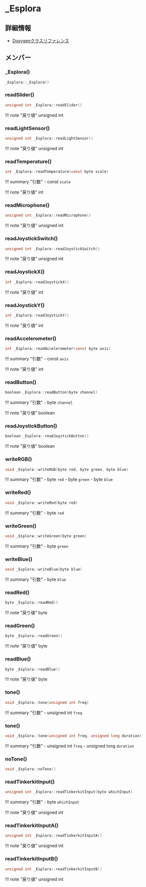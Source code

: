 # _Esplora



## 詳細情報

- [Doxygenクラスリファレンス](https://lang-ship.com/reference/Arduino/latest/class___esplora.html)

## メンバー

### _Esplora()



```c
_Esplora::_Esplora()
```



### readSlider()



```c
unsigned int _Esplora::readSlider()
```

!!! note "戻り値"
	unsigned int



### readLightSensor()



```c
unsigned int _Esplora::readLightSensor()
```

!!! note "戻り値"
	unsigned int



### readTemperature()



```c
int _Esplora::readTemperature(const byte scale)
```

!!! summary "引数"
	- const `scale` 

!!! note "戻り値"
	int



### readMicrophone()



```c
unsigned int _Esplora::readMicrophone()
```

!!! note "戻り値"
	unsigned int



### readJoystickSwitch()



```c
unsigned int _Esplora::readJoystickSwitch()
```

!!! note "戻り値"
	unsigned int



### readJoystickX()



```c
int _Esplora::readJoystickX()
```

!!! note "戻り値"
	int



### readJoystickY()



```c
int _Esplora::readJoystickY()
```

!!! note "戻り値"
	int



### readAccelerometer()



```c
int _Esplora::readAccelerometer(const byte axis)
```

!!! summary "引数"
	- const `axis` 

!!! note "戻り値"
	int



### readButton()



```c
boolean _Esplora::readButton(byte channel)
```

!!! summary "引数"
	- byte `channel` 

!!! note "戻り値"
	boolean



### readJoystickButton()



```c
boolean _Esplora::readJoystickButton()
```

!!! note "戻り値"
	boolean



### writeRGB()



```c
void _Esplora::writeRGB(byte red, byte green, byte blue)
```

!!! summary "引数"
	- byte `red` 
	- byte `green` 
	- byte `blue` 



### writeRed()



```c
void _Esplora::writeRed(byte red)
```

!!! summary "引数"
	- byte `red` 



### writeGreen()



```c
void _Esplora::writeGreen(byte green)
```

!!! summary "引数"
	- byte `green` 



### writeBlue()



```c
void _Esplora::writeBlue(byte blue)
```

!!! summary "引数"
	- byte `blue` 



### readRed()



```c
byte _Esplora::readRed()
```

!!! note "戻り値"
	byte



### readGreen()



```c
byte _Esplora::readGreen()
```

!!! note "戻り値"
	byte



### readBlue()



```c
byte _Esplora::readBlue()
```

!!! note "戻り値"
	byte



### tone()



```c
void _Esplora::tone(unsigned int freq)
```

!!! summary "引数"
	- unsigned int `freq` 



### tone()



```c
void _Esplora::tone(unsigned int freq, unsigned long duration)
```

!!! summary "引数"
	- unsigned int `freq` 
	- unsigned long `duration` 



### noTone()



```c
void _Esplora::noTone()
```



### readTinkerkitInput()



```c
unsigned int _Esplora::readTinkerkitInput(byte whichInput)
```

!!! summary "引数"
	- byte `whichInput` 

!!! note "戻り値"
	unsigned int



### readTinkerkitInputA()



```c
unsigned int _Esplora::readTinkerkitInputA()
```

!!! note "戻り値"
	unsigned int



### readTinkerkitInputB()



```c
unsigned int _Esplora::readTinkerkitInputB()
```

!!! note "戻り値"
	unsigned int



